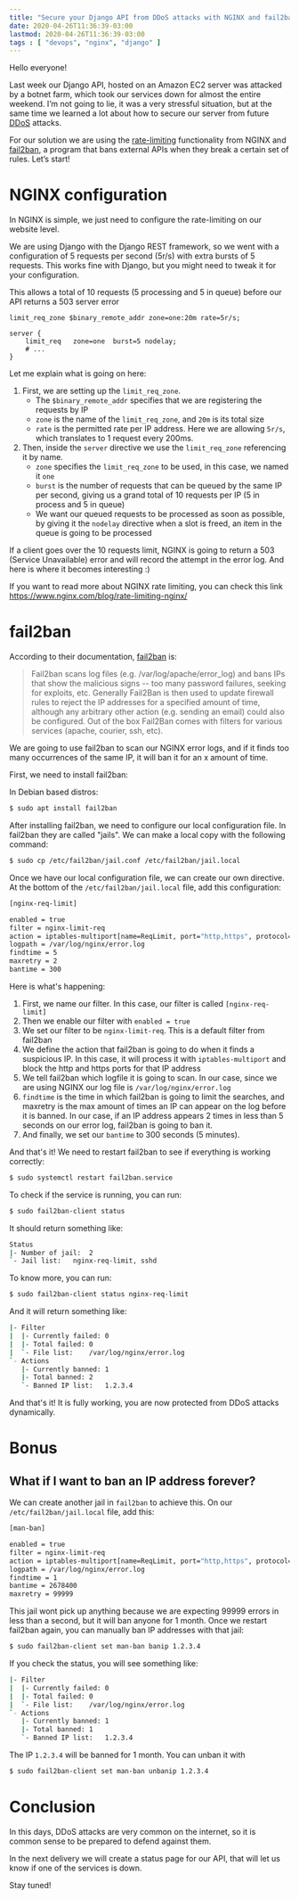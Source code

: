 ```yaml
---
title: "Secure your Django API from DDoS attacks with NGINX and fail2ban"
date: 2020-04-26T11:36:39-03:00
lastmod: 2020-04-26T11:36:39-03:00
tags : [ "devops", "nginx", "django" ]
---
```


Hello everyone!

Last week our Django API, hosted on an Amazon EC2 server was attacked by a
botnet farm, which took our services down for almost the entire weekend. I’m not
going to lie, it was a very stressful situation, but at the same time we learned
a lot about how to secure our server from future
[DDoS](https://en.wikipedia.org/wiki/Denial-of-service_attack) attacks.

For our solution we are using the
[rate-limiting](https://www.nginx.com/blog/rate-limiting-nginx/) functionality from NGINX and
[fail2ban](https://www.fail2ban.org/), a program that bans external APIs when they break a certain set of
rules. Let’s start!

# NGINX configuration

In NGINX is simple, we just need to configure the rate-limiting on our website
level.

We are using Django with the Django REST framework, so we went with a
configuration of 5 requests per second (5r/s) with extra bursts of 5 requests.
This works fine with Django, but you might need to tweak it for your
configuration.

This allows a total of 10 requests (5 processing and 5 in queue) before our API
returns a 503 server error

```nginx
limit_req_zone $binary_remote_addr zone=one:20m rate=5r/s;

server {
    limit_req   zone=one  burst=5 nodelay;
    # ...
}
```

Let me explain what is going on here:

1) First, we are setting up the `limit_req_zone`. 
    - The `$binary_remote_addr` specifies that we are registering the requests by IP
    - `zone` is the name of the `limit_req_zone`, and `20m` is its total size 
    - `rate` is the permitted rate per IP address. Here we are allowing `5r/s`,
    which translates to 1 request every 200ms.
2) Then, inside the `server` directive we use the `limit_req_zone` referencing
    it by name.
    - `zone` specifies the `limit_req_zone` to be used, in this case, we named it `one`
    - `burst` is the number of requests that can be queued by the same IP per second,
      giving us a grand total of 10 requests per IP (5 in process and 5 in queue)
    - We want our queued requests to be processed as soon as possible, by
      giving it the `nodelay` directive when a slot is freed, an item in the
      queue is going to be processed
    
If a client goes over the 10 requests limit, NGINX is going to return a 503
(Service Unavailable) error and will record the attempt in the error log. And
here is where it becomes interesting :)

If you want to read more about NGINX rate limiting, you can check this link https://www.nginx.com/blog/rate-limiting-nginx/

# fail2ban

According to their documentation, [fail2ban](https://www.fail2ban.org/) is:
> Fail2ban scans log files (e.g. /var/log/apache/error_log) and bans IPs that show the malicious signs -- too many password failures, seeking for exploits, etc. Generally Fail2Ban is then used to update firewall rules to reject the IP addresses for a specified amount of time, although any arbitrary other action (e.g. sending an email) could also be configured. Out of the box Fail2Ban comes with filters for various services (apache, courier, ssh, etc).

We are going to use fail2ban to scan our NGINX error logs, and if it finds too
many occurrences of the same IP, it will ban it for an x amount of time.

First, we need to install fail2ban:

In Debian based distros:

```bash
$ sudo apt install fail2ban
```

After installing fail2ban, we need to configure our local configuration file. In
fail2ban they are called "jails". We can make a local copy with the following
command:

```bash
$ sudo cp /etc/fail2ban/jail.conf /etc/fail2ban/jail.local
```

Once we have our local configuration file, we can create our own directive. At
the bottom of the `/etc/fail2ban/jail.local` file, add this configuration:

```bash
[nginx-req-limit]

enabled = true
filter = nginx-limit-req
action = iptables-multiport[name=ReqLimit, port="http,https", protocol=tcp]
logpath = /var/log/nginx/error.log
findtime = 5
maxretry = 2
bantime = 300
```

Here is what's happening:

1) First, we name our filter. In this case, our filter is called
`[nginx-req-limit]`
2) Then we enable our filter with `enabled = true`
3) We set our filter to be `nginx-limit-req`. This is a default filter from fail2ban
4) We define the action that fail2ban is going to do when it finds a suspicious
IP. In this case, it will process it with `iptables-multiport` and block the
http and https ports for that IP address
5) We tell fail2ban which logfile it is going to scan. In our case, since we are
using NGINX our log file is `/var/log/nginx/error.log`
6) `findtime` is the time in which fail2ban is going to limit the searches, and
maxretry is the max amount of times an IP can appear on the log before it is
banned. In our case, if an IP address appears 2 times in less than 5 seconds on
our error log, fail2ban is going to ban it.
7) And finally, we set our `bantime` to 300 seconds (5 minutes). 

And that's it! We need to restart fail2ban to see if everything is working
correctly:

```bash
$ sudo systemctl restart fail2ban.service
```

To check if the service is running, you can run:

```bash
$ sudo fail2ban-client status
```

It should return something like:

```bash
Status
|- Number of jail:	2
`- Jail list:	nginx-req-limit, sshd
```

To know more, you can run:

```bash
$ sudo fail2ban-client status nginx-req-limit
```

And it will return something like:

```bash
|- Filter
|  |- Currently failed:	0
|  |- Total failed:	0
|  `- File list:	/var/log/nginx/error.log
`- Actions
   |- Currently banned:	1
   |- Total banned:	2
   `- Banned IP list:	1.2.3.4
```

And that's it! It is fully working, you are now protected from DDoS attacks
dynamically.

# Bonus

## What if I want to ban an IP address forever?

We can create another jail in `fail2ban` to achieve this. On our
`/etc/fail2ban/jail.local` file, add this: 

```bash
[man-ban]

enabled = true
filter = nginx-limit-req
action = iptables-multiport[name=ReqLimit, port="http,https", protocol=tcp]
logpath = /var/log/nginx/error.log
findtime = 1
bantime = 2678400
maxretry = 99999
```

This jail wont pick up anything because we are expecting 99999 errors in less
than a second, but it will ban anyone for 1 month. Once we restart fail2ban
again, you can manually ban IP addresses with that jail:

```bash
$ sudo fail2ban-client set man-ban banip 1.2.3.4
```

If you check the status, you will see something like:

```bash
|- Filter
|  |- Currently failed:	0
|  |- Total failed:	0
|  `- File list:	/var/log/nginx/error.log
`- Actions
   |- Currently banned:	1
   |- Total banned:	1
   `- Banned IP list:	1.2.3.4
```

The IP `1.2.3.4` will be banned for 1 month. You can unban it with

```bash
$ sudo fail2ban-client set man-ban unbanip 1.2.3.4
```

# Conclusion

In this days, DDoS attacks are very common on the internet, so it is common sense to
be prepared to defend against them. 

In the next delivery we will create a status page for our API, that will let us
know if one of the services is down.


Stay tuned!
